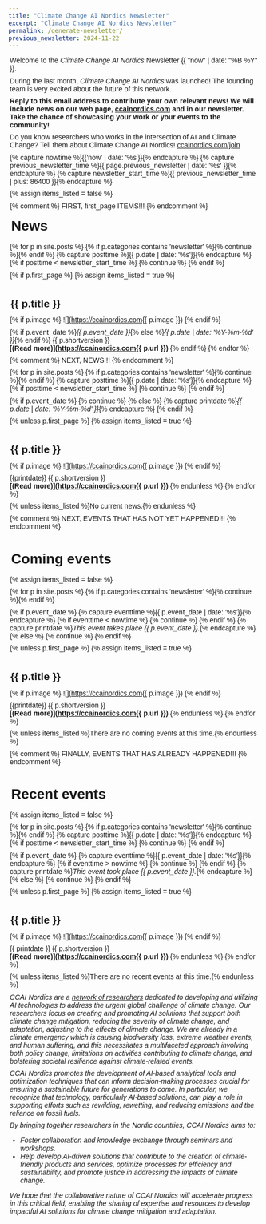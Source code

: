 ```yaml
---
title: "Climate Change AI Nordics Newsletter"
excerpt: "Climate Change AI Nordics Newsletter"
permalink: /generate-newsletter/
previous_newsletter: 2024-11-22
---
```


<style>
body{font-family: arial, sans-serif;} img{ float: left; width: 8em; margin: 0.4em;} p{margin: .6em 0.2em .6em 0.2em;} h1{margin: .6em 0.2em .6em 0.2em;} h2{margin: .6em 0.2em .6em 0.2em;} h3{margin: .6em 0.2em .6em 0.2em;} h4{margin: .6em 0.2em .6em 0.2em;}
</style>

Welcome to the *Climate Change AI Nordics* Newsletter {{ "now" | date: "%B %Y" }}.

During the last month, *Climate Change AI Nordics* was launched! The founding team is very excited about the future of this network.

**Reply to this email address to contribute your own relevant news! We will include news on our web page, [ccainordics.com](https://ccainordics.com) and in our newsletter. Take the chance of showcasing your work or your events to the community!**

Do you know researchers who works in the intersection of AI and Climate Change? Tell them about Climate Change AI Nordics! [ccainordics.com/join](https://ccainordics.com/join)

{% capture nowtime %}{{'now' | date: '%s'}}{% endcapture %}
{% capture previous_newsletter_time %}{{ page.previous_newsletter | date: '%s' }}{% endcapture %}
{% capture newsletter_start_time %}{{ previous_newsletter_time | plus: 86400 }}{% endcapture %}

{% assign items_listed = false %}

{% comment %} FIRST, first_page ITEMS!!! {% endcomment %}

# News

{% for p in site.posts %}
{% if p.categories contains 'newsletter' %}{% continue %}{% endif %}
{% capture posttime %}{{ p.date | date: '%s'}}{% endcapture %}
{% if posttime < newsletter_start_time %}
{% continue %}
{% endif %}

{% if p.first_page %}
{% assign items_listed = true %}

<br clear=all />

## {{ p.title }}

{% if p.image %}
![](https://ccainordics.com{{ p.image  }})
{% endif %}

{% if p.event_date %}*{{ p.event_date }}*{% else %}*{{ p.date | date: '%Y-%m-%d' }}*{% endif %} {{ p.shortversion }}<br />
**[(Read more)](https://ccainordics.com{{ p.url }})**
{% endif %}
{% endfor %}

{% comment %} NEXT, NEWS!!! {% endcomment %}

{% for p in site.posts %}
{% if p.categories contains 'newsletter' %}{% continue %}{% endif %}
{% capture posttime %}{{ p.date | date: '%s'}}{% endcapture %}
{% if posttime < newsletter_start_time %}
{% continue %}
{% endif %}

{% if p.event_date %}
{% continue %}
{% else %}
{% capture printdate %}*{{ p.date | date: '%Y-%m-%d' }}*{% endcapture %}
{% endif %}

{% unless p.first_page %}
{% assign items_listed = true %}

<br clear=all />

## {{ p.title }}

{% if p.image %}
![](https://ccainordics.com{{ p.image  }})
{% endif %}

{{printdate}} {{ p.shortversion }}<br />
**[(Read more)](https://ccainordics.com{{ p.url }})**
{% endunless %}
{% endfor %}

{% unless items_listed %}No current news.{% endunless %}

{% comment %} NEXT, EVENTS THAT HAS NOT YET HAPPENED!!! {% endcomment %}

<br clear=all />

# Coming events

{% assign items_listed = false %}

{% for p in site.posts %}
{% if p.categories contains 'newsletter' %}{% continue %}{% endif %}

{% if p.event_date %}
{% capture eventtime %}{{ p.event_date | date: '%s'}}{% endcapture %}
{% if eventtime < nowtime %}
{% continue %}
{% endif %}
{% capture printdate %}*This event takes place {{ p.event_date }}.*{% endcapture %}
{% else %}
{% continue %}
{% endif %}

{% unless p.first_page %}
{% assign items_listed = true %}

<br clear=all />

## {{ p.title }}

{% if p.image %}
![](https://ccainordics.com{{ p.image  }})
{% endif %}

{{printdate}} {{ p.shortversion }}<br />
**[(Read more)](https://ccainordics.com{{ p.url }})**
{% endunless %}
{% endfor %}

{% unless items_listed %}There are no coming events at this time.{% endunless %}

{% comment %} FINALLY, EVENTS THAT HAS ALREADY HAPPENED!!! {% endcomment %}

<br clear=all />

# Recent events

{% assign items_listed = false %}

{% for p in site.posts %}
{% if p.categories contains 'newsletter' %}{% continue %}{% endif %}
{% capture posttime %}{{ p.date | date: '%s'}}{% endcapture %}
{% if posttime < newsletter_start_time %}
{% continue %}
{% endif %}

{% if p.event_date %}
{% capture eventtime %}{{ p.event_date | date: '%s'}}{% endcapture %}
{% if eventtime > nowtime %}
{% continue %}
{% endif %}
{% capture printdate %}*This event took place {{ p.event_date }}.*{% endcapture %}
{% else %}
{% continue %}
{% endif %}

{% unless p.first_page %}
{% assign items_listed = true %}

<br clear=all />

## {{ p.title }}

{% if p.image %}
![](https://ccainordics.com{{ p.image  }})
{% endif %}

{{ printdate }} {{ p.shortversion }}<br />
**[(Read more)](https://ccainordics.com{{ p.url }})**
{% endunless %}
{% endfor %}

{% unless items_listed %}There are no recent events at this time.{% endunless %}

*CCAI Nordics are a [network of researchers](/people/) dedicated to developing and utilizing AI technologies to address the urgent global challenge of climate change. Our researchers focus on creating and promoting AI solutions that support both climate change mitigation, reducing the severity of climate change, and adaptation, adjusting to the effects of climate change. We are already in a climate emergency which is causing biodiversity loss, extreme weather events, and human suffering, and this necessitates a multifaceted approach involving both policy change, limitations on activities contributing to climate change, and bolstering societal resilience against climate-related events.*

*CCAI Nordics promotes the development of AI-based analytical tools and optimization techniques that can inform decision-making processes crucial for ensuring a sustainable future for generations to come. In particular, we recognize that technology, particularly AI-based solutions, can play a role in supporting efforts such as rewilding, rewetting, and reducing emissions and the reliance on fossil fuels.*

*By bringing together researchers in the Nordic countries, CCAI Nordics aims to:*

* *Foster collaboration and knowledge exchange through seminars and workshops.*
* *Help develop AI-driven solutions that contribute to the creation of climate-friendly products and services, optimize processes for efficiency and sustainability, and promote justice in addressing the impacts of climate change.*

*We hope that the collaborative nature of CCAI Nordics will accelerate progress in this critical field, enabling the sharing of expertise and resources to develop impactful AI solutions for climate change mitigation and adaptation.*

